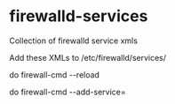 # firewalld-services
Collection of firewalld service xmls

Add these XMLs to /etc/firewalld/services/

do firewall-cmd --reload

do firewall-cmd --add-service=
